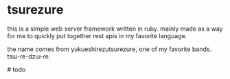 # tsurezure

this is a simple web server framework written in ruby. mainly made as a way for me to quickly put together rest apis in my favorite language.

the name comes from yukueshirezutsurezure, one of my favorite bands. tsɯ-ɾe-dzɯ-ɾe.

\# todo
